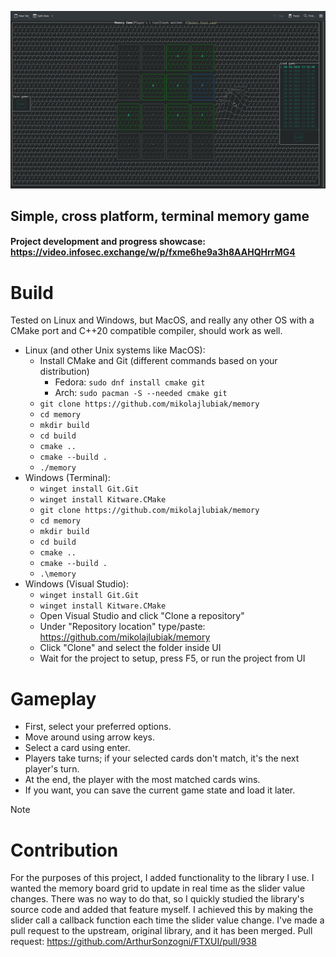 [![Game showcase](docs/showcase.png "Game showcase")
](https://github.com/user-attachments/assets/03447198-e033-4f70-9caa-a41b9e9645b5
)

## Simple, cross platform, terminal memory game
#### Project development and progress showcase: https://video.infosec.exchange/w/p/fxme6he9a3h8AAHQHrrMG4

# Build
Tested on Linux and Windows, but MacOS, and really any other OS with a CMake port and C++20 compatible compiler, should work as well.

* Linux (and other Unix systems like MacOS):
    * Install CMake and Git (different commands based on your distribution)
        * Fedora: `sudo dnf install cmake git`
        * Arch: `sudo pacman -S --needed cmake git`
    * `git clone https://github.com/mikolajlubiak/memory`
    * `cd memory`
    * `mkdir build`
    * `cd build`
    * `cmake ..`
    * `cmake --build .`
    * `./memory`
* Windows (Terminal):
    * `winget install Git.Git`
    * `winget install Kitware.CMake`
    * `git clone https://github.com/mikolajlubiak/memory`
    * `cd memory`
    * `mkdir build`
    * `cd build`
    * `cmake ..`
    * `cmake --build .`
    * `.\memory`
* Windows (Visual Studio):
    * `winget install Git.Git`
    * `winget install Kitware.CMake`
    * Open Visual Studio and click "Clone a repository"
    * Under "Repository location" type/paste: https://github.com/mikolajlubiak/memory
    * Click "Clone" and select the folder inside UI
    * Wait for the project to setup, press F5, or run the project from UI

# Gameplay
* First, select your preferred options.
* Move around using arrow keys.
* Select a card using enter.
* Players take turns; if your selected cards don't match, it's the next player's turn.
* At the end, the player with the most matched cards wins.
* If you want, you can save the current game state and load it later.

> [!NOTE]
> # Contribution
> For the purposes of this project, I added functionality to the library I use.
> I wanted the memory board grid to update in real time as the slider value changes.
> There was no way to do that, so I quickly studied the library's source code and added that feature myself.
> I achieved this by making the slider call a callback function each time the slider value change.
> I've made a pull request to the upstream, original library, and it has been merged.
> Pull request: https://github.com/ArthurSonzogni/FTXUI/pull/938
